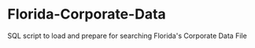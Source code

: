# Florida-Corporate-Data
SQL script to load and prepare for searching Florida's Corporate Data File
